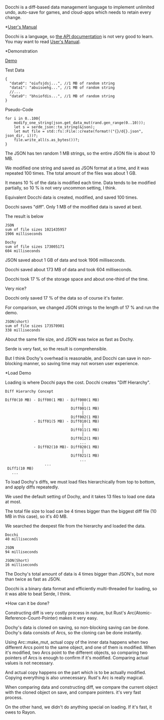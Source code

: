 Docchi is a diff-based data management language to implement
unlimited undo, auto-save for games, and cloud-apps which needs to
retain every change. 

*[User's Manual](https://github.com/dochy-ksti/dochy/blob/master/dochy_manual/manual/index.md)

Docchi is a language, so [the API documentation](https://docs.rs/dochy/) is not very good to learn. 
You may want to read [User's Manual](https://github.com/dochy-ksti/dochy/blob/master/dochy_manual/manual/index.md).

*Demonstration

[Demo](https://github.com/dochy-ksti/dochy_bench)

Test Data
```JSON5
{
  "data0": "oiufsjdsj...", //1 MB of random string
  "data1": "abuisoehg...", //1 MB of random string
  //...
  "data9": "bhsiofdis...", //1 MB of random string
}
```
Pseudo-Code
```text
for i in 0..100{
    modify_one_string(json.get_data_mut(rand.gen_range(0..10)));
    let s = serde_json::to_string(&json);
    let mut file = std::fs::File::create(format!("{}/d{}.json", json_dir, i))?;
    file.write_all(s.as_bytes())?;
}
```
The JSON has ten random 1 MB strings, so the entire JSON file is about 10 MB.

We modified one string and saved as JSON format at a time, and it was repeated 100 times. 
The total amount of the files was about 1 GB.

It means 10 % of the data is modified each time. Data tends to be modified partially, 
so 10 % is not very uncommon setting, I think.

Equivalent Docchi data is created, modified, and saved 100 times.

Docchi saves "diff". Only 1 MB of the modified data is saved at best.

The result is below
```text
JSON
sum of file sizes 1021435957
1906 milliseconds

Dochy
sum of file sizes 173005171
604 milliseconds
```
JSON saved about 1 GB of data and took 1906 milliseconds.

Docchi saved about 173 MB of data and took 604 milliseconds.

Docchi took 17 % of the storage space and about one-third of the time.

Very nice?

Docchi only saved 17 % of the data so of course it's faster.

For comparison, we changed JSON strings to the length of 17 % and run the demo.
```text
JSON(short)
sum of file sizes 173570901
338 milliseconds
```
About the same file size, and JSON was twice as fast as Dochy.

Serde is very fast, so the result is comprehensible.

But I think Dochy's overhead is reasonable, and Docchi can save in non-blocking manner,
so saving time may not worsen user experience. 

*Load Demo

Loading is where Docchi pays the cost. Docchi creates "Diff Hierarchy".

```text
Diff Hierarchy Concept

Diff0(10 MB) - Diff00(1 MB) - Diff000(1 MB)
                                   │
                              Diff001(1 MB)
                                   │
                              Diff002(1 MB)
             - Diff01(5 MB) - Diff010(1 MB)
                                   │
                              Diff011(1 MB)
                                   │
                              Diff012(1 MB)
                                  ...
             - Diff02(10 MB)- Diff020(1 MB)
                                   │
                              Diff021(1 MB)
                                  ...
                  ...
 Diff1(10 MB)
   ... 
```
To load Dochy's diffs, we must load files hierarchically from top to bottom, and apply diffs repeatedly.

We used the default setting of Dochy, and it takes 13 files to load one data at most.

The total file size to load can be 4 times bigger than the biggest diff file (10 MB in this case),
so it's 40 MB.

We searched the deepest file from the hierarchy and loaded the data. 
```text
Docchi 
40 milliseconds

JSON
94 milliseconds

JSON(Short)
16 milliseconds
```
The Dochy's total amount of data is 4 times bigger than JSON's, but more than twice as fast as JSON.

Docchi is a binary data format and efficiently multi-threaded for loading, so it was able to beat Serde, I think.

*How can it be done?

Constructing diff is very costly process in nature, but Rust's Arc(Atomic-Reference-Count-Pointer) makes it very easy.

Dochy's data is cloned on saving, so non-blocking saving can be done. 
Dochy's data consists of Arcs, so the cloning can be done instantly.

Using Arc::make_mut, actual copy of the inner data happens when two different Arcs point to the same object, 
and one of them is modified. When it's modified, two Arcs point to the different objects, so 
comparing two pointers of Arcs is enough to confirm if it's modified. Comparing actual values is not necessary.

And actual copy happens on the part which is to be actually modified. Copying everything is also unnecessary.
Rust's Arc is really magical.

When comparing data and constructing diff, we compare the current object with the cloned object on save, and compare pointers.
it's very fast process.

On the other hand, we didn't do anything special on loading. If it's fast, it owes to Rayon.